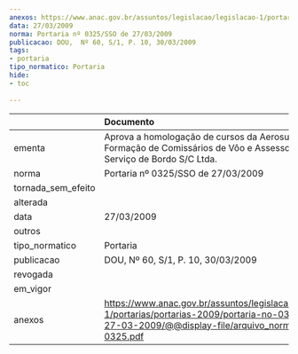 ```yaml
---
anexos: https://www.anac.gov.br/assuntos/legislacao/legislacao-1/portarias/portarias-2009/portaria-no-0325-sso-de-27-03-2009/@@display-file/arquivo_norma/PA2009-0325.pdf
data: 27/03/2009
norma: Portaria nº 0325/SSO de 27/03/2009
publicacao: DOU,  Nº 60, S/1, P. 10, 30/03/2009
tags:
- portaria
tipo_normatico: Portaria
hide: 
- toc 
 
---
```


|                    | Documento                                                                                                                                                         |
|:-------------------|:------------------------------------------------------------------------------------------------------------------------------------------------------------------|
| ementa             | Aprova a homologação de cursos da Aerosul - Centro de Formação de Comissários de Vôo e Assessoria ao Serviço de Bordo S/C Ltda.                                   |
| norma              | Portaria nº 0325/SSO de 27/03/2009                                                                                                                                |
| tornada_sem_efeito |                                                                                                                                                                   |
| alterada           |                                                                                                                                                                   |
| data               | 27/03/2009                                                                                                                                                        |
| outros             |                                                                                                                                                                   |
| tipo_normatico     | Portaria                                                                                                                                                          |
| publicacao         | DOU,  Nº 60, S/1, P. 10, 30/03/2009                                                                                                                               |
| revogada           |                                                                                                                                                                   |
| em_vigor           |                                                                                                                                                                   |
| anexos             | https://www.anac.gov.br/assuntos/legislacao/legislacao-1/portarias/portarias-2009/portaria-no-0325-sso-de-27-03-2009/@@display-file/arquivo_norma/PA2009-0325.pdf |